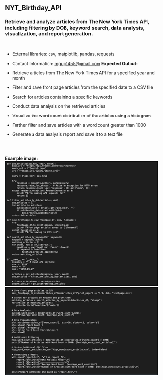 ## NYT_Birthday_API

### Retrieve and analyze articles from The New York Times API, including filtering by DOB, keyword search, data analysis, visualization, and report generation.

<br>

- External libraries: csv, matplotlib, pandas, requests
- Contact Information: [mgug1455@gmail.com](mailto:mgug1455@gmail.com)
**Expected Output:**

- Retrieve articles from The New York Times API for a specified year and month
- Filter and save front page articles from the specified date to a CSV file
- Search for articles containing a specific keywords
- Conduct data analysis on the retrieved articles
- Visualize the word count distribution of the articles using a histogram
- Further filter and save articles with a word count greater than 1000
- Generate a data analysis report and save it to a text file

<br>
<br>

**Example image:**
![NYT DOB API Screen 1](/assets/NYT_DOB_API-Screen1.png)
![NYT DOB API Screen 2](/assets/NYT_DOB_API-Screen2.png)
